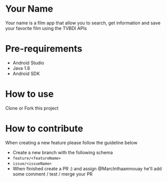 # Your Name

Your name is a film app that allow you to search, get information and save your favorite film using the TVBDI APIs

# Pre-requirements

- Android Studio
- Java 1.8
- Android SDK

# How to use

Clone or Fork this project

# How to contribute

When creating a new feature please follow the guideline below

- Create a new branch with the following schema
 - `feature/<featureName>`
 - `issue/<issueName>`
- When finished create a PR :) and assign @MarcInthaamnouay he'll add some comment / test / merge your PR


